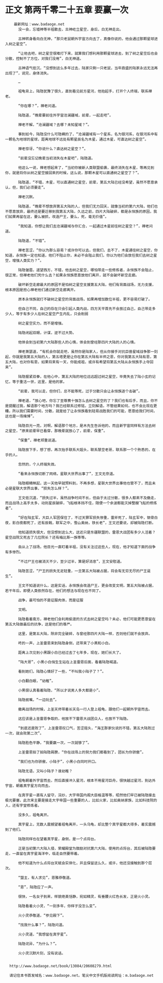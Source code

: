 # 正文 第两千零二十五章 要赢一次
        最新网址：www.badaoge.net
          没一会，忘墟神等半祖散去，古神屹立星空，身后，白无神走出。
      
          古神转身看向白无神，“那只老鼠朝外宇宙方向去了，真像你说的，他会通过那颗星球进入树之星空”。
      
          “让他去吧，树之星空很难打下来，就算我们想利用那颗星球进去，到了树之星空后也会分散，控制不了方位，对我们没用”，白无神道。
      
          古神语气低沉，“没想到这么多年过去，陆家只剩一只老鼠，当年鼎盛的陆家永远无法再出现了”，说完，身体消失。
      
          …
      
          祖龟背上，陆隐犹豫了很久，直到看见前方星河，他抬起手，打开个人终端，联系禅老。
      
          “你在哪？”，禅老问道。
      
          陆隐道，“晚辈要前往外宇宙沧澜疆域，前辈，一起走吧”。
      
          禅老不解，“沧澜疆域？去哪？未知星域？”。
      
          事到如今，陆隐没什么可隐瞒的了，“沧澜疆域有一个星系，名为银河系，在银河系中有一颗名为地球的星球，距离地球不远处有颗星辰名为木星，通过木星，可直达树之星空”。
      
          禅老惊讶，“你说什么？直达树之星空？”。
      
          “前辈没忘记晚辈当初消失在木星吧”，陆隐道。
      
          他这么一说，禅老想起来了，“当初你被新人类联盟偷袭，最终消失在木星，等再见到你，就是将你从树之星空接回来的时候，这么说，那颗木星可以直通树之星空了？”。
      
          陆隐道，“不错，木星，可以直通树之星空，前辈，第五大陆已经没希望，虽然不愿意承认，但，我们必须要走”。
      
          禅老沉默。
      
          陆隐道，“晚辈不想放弃第五大陆的人，但我们无力回天，就像当初的第六大陆，他们也不愿意放弃，最终还是要迁移到我第五大陆，久远之前，四片大陆破碎，都是永恒族的原因，我们如果再留在这，要么被抓，改造尸王，要么，死，毫无价值”。
      
          “我知道，你想让我们去沧澜疆域与你汇合，一起通过木星前往树之星空？”，禅老问道。
      
          陆隐道，“不错”。
      
          禅老苦涩，“你以为那么容易？或许你可以去，但我们，去不了，木星通往树之星空，你知道，永恒族一定也知道，他们不阻止你，未必不会阻止我们，你以为他们会放任我们去树之星空，增强人类实力？”。
      
          陆隐皱眉，遥望西方，不错，他去树之星空，哪怕带走一些修炼者，永恒族不会阻止，很正常，但禅老他们凭什么去？如果永恒族愿意放他们离开，就不会破坏新空走廊。
      
          破坏新空走廊最大的原因不是怕树之星空支援第五大陆，他们有背面战场，无力支援，根本原因是担心禅老他们通过新空走廊离开。
      
          原本永恒族就打不破树之星空的背面战场，如果再增加数位半祖，更不容易打破了。
      
          但自己不同，自己的存在只会引起人类内战，四方天平首先不会放过自己，自己带走多少人，等于有多少人在树之星空产生内乱，只会削弱
      
          树之星空实力，而不是增强。
      
          陆隐闭起双眼，计谋，逆不过大势。
      
          他体会到当初第六大陆那些人的心情，体会到曾经那四片大陆的人的心情。
      
          禅老萧瑟道，“有机会你就走吧，虽然你是陆家人，但从你接手对抗巨兽星域战争那一刻起，你就是我第五大陆的人，第五塔更是让你在第五大陆有半师之恩，你对我第五大陆有恩，第五大陆，也对你有恩，如果将来有一天，你能成祖，或许有希望将第五大陆从永恒族手上夺回来”。
      
          陆隐握紧双拳，在他心中，第五大陆的地位远远超过树之星空，毕竟失去了陆小玄的记忆，等于重活一世，这里，是他的家。
      
          “前辈，我可以走，但你们，总不能等死，过于分散只会让永恒族逐个击破”。
      
          禅老道，“放心吧，你忘了至尊赛十强怎么去树之星空的了？我们也有后手，而且，你不是提醒过我，解语那个地方吗？我已经联系过修铭，立刻解语，不管结果如何，也不会比现在更糟，所以我们需要时间，分散，就是给了让永恒族看到轻易战胜我们的可能，愿意给我们时间，这也是一场赌博”。
      
          陆隐目光一亮，对啊，解语那个地方，是木先生告诉他的，而且新宇宙同样有方法去树之星空，“原来前辈早已看穿，那晚辈就放心了，前辈，保重”。
      
          “保重”，禅老郑重说道。
      
          陆隐放下手，想了想，再次抬手联系大姐头，联系慧空老哥，联系那一个个熟悉的，在乎的人。
      
          忽然的，个人终端失效。
      
          “看来永恒族切断了网络，星联大世界出事了”，王文无奈道。
      
          陆隐眼睛眯起，这一天他早就预料到，不再多想，星联大世界出事他也管不了，而且未必是星联大世界出事，“损失怎么样？”。
      
          王文低沉道，“损失过半，虽然战争时间不长，但由于太过分散，很多人都来不及撤走，而且战场上高手太多，动则星辰破碎，飞船根本挡不住，随便一个余波都能灭掉整艘飞船的修炼者”。
      
          “好在陆玄军，大巨人军团保住了，不过天罪军损失惨重，雷斧死了，陆玄军中，钢骨白夜，影白夜都死了，还有辰戟，联军之中，雪山奥纳，铁长老”，王文还要说，却被陆隐打断。
      
          他知道损失很大，但没想到这么大，这还只是东疆联盟的，雷恩大战团有多少人活着？星空战院又死去了几位院长？还有梅比斯一族等等。
      
          自从上了战场，他目光一直盯着半祖，没有关注过这些人，现在，他才知道下面的战争有多惨烈。
      
          “不过尸王也被消灭不少，至少过半，算是好消息”，王文安慰道。
      
          陆隐苦涩，“尸王的损失无足轻重，一旦第五大陆被占据，将会有无穷无尽的尸王诞生”。
      
          王文不知道说什么，这是实话，永恒族会改造尸王，更会改变文明，第五大陆被占据，若干年后，即便人类依然存在，他们的想法与现在也不同了。
      
          战争，最可怕的不是征服肉体，而是征服
      
          文明。
      
          陆隐看着南方，禅老他们会利用偷渡的方式去树之星空吗？未必，他们可能更愿意留在第五大陆做最后的抗争，这是他们的尊严。
      
          这里，是第五大陆，除非完全破碎，与曾经那四片大陆一样，否则他们就不会放弃。
      
          咚的一声，上圣雷恩来到陆隐身侧，还带来了小黑和小白。
      
          距离上次见到小黑跟小白已经过去了七年多，现在，她们长大了。
      
          “陆大哥”，小黑小白俏生生站在上圣雷恩后面，看着陆隐喊道。
      
          看到她们，陆隐心情好了一些，“不叫我小陆子了？”。
      
          小白翻白眼，“幼稚”。
      
          小黑很认真看着陆隐，“所以才说男人多大都是小”。
      
          陆隐抿嘴，“一边玩去”。
      
          撤离战场的时候，上圣天师带着长天岛一行人登上祖龟，跟他们一起朝外宇宙而去。
      
          这应该是上圣雷恩争取的，他放不下雷恩大战团众人，也放不下陆隐。
      
          “到底还是败了”，上圣雷恩叹口气，苦涩摇头，“海王那家伙说的不错，第五大陆败过一次，就会败第二次”。
      
          陆隐脸色平静，“我要赢一次，一次就够了”。
      
          上圣雷恩拍了拍陆隐肩膀，“你在战场上的努力我们都看到了，团长为你骄傲”。
      
          “我们也为你骄傲，小陆子”，小黑小白同时开口。
      
          陆隐无语，又叫小陆子？谁幼稚？
      
          祖龟朝着外宇宙而去，然后直接冲入星河，根本不用星河巨舟，很快越过星河，到达外宇宙，朝着真宇星方向而去。
      
          在真宇星一直有人留守，浣纱，大宇帝国内阁大臣格温等等，昭然他们早已被陆隐接去极光要塞，此次来主要是接走大宇帝国一些重要的人，比如火家，比如奥纳家族，比如科技院的人，还有宇堂修炼者。
      
          没多久，祖龟离开。
      
          真宇星上，无数人震撼望着祖龟离开，一头乌龟，却比整个真宇星都大得多，着实震撼到了他们。
      
          陆隐同样也在望着真宇星，身侧，是一个点将台。
      
          正是当初第六大陆入侵，荣耀殿堂为鼓励对抗第六大陆，使用的点将台，其后被陆隐要走，一直留在真宇星海洋中，临走自然要带着。
      
          他不知道为什么点将台天赋会实体化，并且保留这么久，或许，他还没接触到那个层次。
      
          “盟主，有人求见”，恩雅恭敬道。
      
          “恩”，陆隐应了一声。
      
          很快，一名女子到来，样貌绝美恬静，宛如精灵，有垂腰火红色长发，正是火小灵。
      
          陆隐看着火小灵，“一别多年，你样子没怎么变”。
      
          火小灵恭敬道，“参见殿下”。
      
          “找我什么事？”，陆隐问道。
      
          火小灵道，“我想留在真宇星”。
      
          陆隐诧异，“为什么？”。
      
          火小灵沉默片刻，没有说话。
      
      
      http://www.badaoge.net/book/13084/20608279.html
      
      请记住本书首发域名：www.badaoge.net。笔尖中文手机版阅读网址：m.badaoge.net